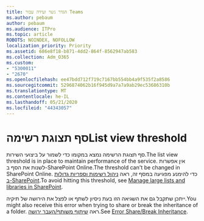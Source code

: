 ```yaml
---
title: הגדר גשר ועידה עבור Teams
ms.author: pebaum
author: pebaum
ms.audience: ITPro
ms.topic: article
ROBOTS: NOINDEX, NOFOLLOW
localization_priority: Priority
ms.assetid: 686e8f18-b871-4dd2-864f-8562947ab583
ms.collection: Adm_O365
ms.custom:
- "5300011"
- "2670"
ms.openlocfilehash: ee47bdd712f719c7167bb554bb4a9f535f2a8586
ms.sourcegitcommit: 5296874062b16f945d9a7a7a9ab29ec53686310b
ms.translationtype: MT
ms.contentlocale: he-IL
ms.lasthandoff: 05/21/2020
ms.locfileid: "44343057"
---
```

# <a name="list-view-threshold"></a><span data-ttu-id="88462-102">סף תצוגת רשימה</span><span class="sxs-lookup"><span data-stu-id="88462-102">List view threshold</span></span>

<span data-ttu-id="88462-103">סף תצוגת הרשימה נמצא במקומו כדי לשמור על ביצועי השירות.</span><span class="sxs-lookup"><span data-stu-id="88462-103">The list view threshold is in place to maintain performance of the service.</span></span> <span data-ttu-id="88462-104">אין אפשרות לשנות את הסף ב-SharePoint Online.</span><span class="sxs-lookup"><span data-stu-id="88462-104">The threshold can't be changed in SharePoint Online.</span></span> <span data-ttu-id="88462-105">כדי להימנע מפגיעה במסף זה, ראה [ניהול רשימות וספריות גדולות ב-SharePoint](https://support.office.com/article/manage-large-lists-and-libraries-in-sharepoint-b8588dae-9387-48c2-9248-c24122f07c59).</span><span class="sxs-lookup"><span data-stu-id="88462-105">To avoid hitting this threshold, see [Manage large lists and libraries in SharePoint](https://support.office.com/article/manage-large-lists-and-libraries-in-sharepoint-b8588dae-9387-48c2-9248-c24122f07c59).</span></span>

<span data-ttu-id="88462-106">ייתכן שתקבל גם את השגיאה הזו בעת ניסיון לשתף או לפצל את הירושה של תיקיה.</span><span class="sxs-lookup"><span data-stu-id="88462-106">You might also receive this error when trying to share or break the inheritance of a folder.</span></span> <span data-ttu-id="88462-107">ראה [שיתוף משותף/העבר ירושה](https://docs.microsoft.com/SharePoint/troubleshoot/lists-and-libraries/error-share-break-inheritance).</span><span class="sxs-lookup"><span data-stu-id="88462-107">See [Error Share/Break Inheritance](https://docs.microsoft.com/SharePoint/troubleshoot/lists-and-libraries/error-share-break-inheritance).</span></span>
